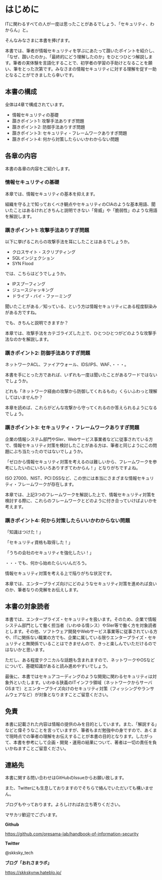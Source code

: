 # はじめに

ITに関わるすべての人が一度は思ったことがあるでしょう、「セキュリティ、わからん」と。

そんなみなさまに本書を捧げます。

本書では、筆者が情報セキュリティを学ぶにあたって躓いたポイントを紹介し、「なぜ、躓いたのか」、「最終的にどう理解したのか」をひとつひとつ解説します。筆者の実体験を言語化することで、初学者の学習の手助けとなることを願い、筆をとった次第です。みなさまの情報セキュリティに対する理解を促す一助となることができましたら幸いです。

## 本書の構成

全体は4章で構成されています。

* 情報セキュリティの基礎
* 躓きポイント1: 攻撃手法ありすぎ問題
* 躓きポイント2: 防御手法ありすぎ問題
* 躓きポイント3: セキュリティ・フレームワークありすぎ問題
* 躓きポイント4: 何から対策したらいいかわからない問題

## 各章の内容

本書の各章の内容をご紹介します。

### 情報セキュリティの基礎

本章では、情報セキュリティの基本を抑えます。

組織を守る上で知っておくべき観点やセキュリティのCIAのような基本用語、聞いたことはあるけれどきちんと説明できない「脅威」や「脆弱性」のような用語を解説します。

### 躓きポイント1: 攻撃手法ありすぎ問題

以下に挙げるこれらの攻撃手法を耳にしたことはあるでしょうか。

* クロスサイト・スクリプティング
* SQLインジェクション
* SYN Flood

では、こちらはどうでしょうか。

* IPスプーフィング
* ジュースジャッキング
* ドライブ・バイ・ファーミング

聞いたことがある／知っている、という方は情報セキュリティにある程度馴染みがある方ですね。

でも、きちんと説明できますか？

本章では、攻撃手法をカテゴライズした上で、ひとつひとつがどのような攻撃手法なのかを解説します。

### 躓きポイント2: 防御手法ありすぎ問題

ネットワークACL、ファイアウォール、IDS/IPS、WAF、・・・。

本書を手にとった方であれば、いずれも一度は聞いたことがあるワードではないでしょうか。

どれも「ネットワーク経由の攻撃から防御してくれるもの」くらいふわっと理解してはいませんか？

本章を読めば、これらがどんな攻撃から守ってくれるのか答えられるようになるでしょう。

### 躓きポイント3: セキュリティ・フレームワークありすぎ問題

企業の情報システム部門やSIer、Webサービス事業者などに従事されている方で、情報セキュリティ対策を検討したことがある方は、筆者と同じようにこの問題にぶち当たったのではないでしょうか。

「ゼロから情報セキュリティ対策を考えるのは難しいから、フレームワークを参考にしたいのにいろいろありすぎてわからん！」となりがちですよね。

ISO 27000、NIST、PCI DSSなど、この世には本当にさまざまな情報セキュリティ・フレームワークが存在します。

本章では、上記3つのフレームワークを解説した上で、情報セキュリティ対策を検討する際に、これらのフレームワークとどのように付き合っていけばよいかを考えます。

### 躓きポイント4: 何から対策したらいいかわからない問題

「知識はつけた！」

「セキュリティ資格も取得した！」

「うちの会社のセキュリティを強化したい！」

・・・でも、何から始めたらいいんだろう。

情報セキュリティ対策を考える上で陥りがちな状況です。

本章では、エンタープライズ向けにどのようなセキュリティ対策を進めれば良いのか、筆者なりの見解をお伝えします。

## 本書の対象読者

本書では、エンタープライズ・セキュリティを扱います。そのため、企業で情報システム部門として働く担当者（いわゆる情シス）やSIer等で働く方を対象読者とします。その他、ソフトウェア開発やWebサービス事業等に従事されている方や、ITに関係ない職業の方でも、企業に属している限りエンタープライズ・セキュリティと無関係でいることはできませんので、きっと楽しんでいただけるのではないかと思います。

ただし、ある程度テクニカルな話題も含まれますので、ネットワークやOSなどについて、基礎知識があると読み進めやすいでしょう。

最後に、本書ではセキュアコーディングのような開発に関わるセキュリティは対象外といたします。いわゆる狭義のITインフラ領域（ネットワークからサーバOSまで）とエンタープライズ向けのセキュリティ対策（フィッシングやランサムウェアなど）が対象となりますことご留意ください。

## 免責

本書に記載された内容は情報の提供のみを目的としています。また、「解説する」などと偉そうなことを言っていますが、筆者もまだ勉強中の身ですので、あくまで現時点での筆者の理解をお伝えすることが本書の目的となります。したがって、本書を参考にして企画・開発・運用の結果について、著者は一切の責任を負いかねますことご留意ください。

## 連絡先

本書に関する問い合わせはGitHubのIssueからお願い致します。

また、Twitterにも生息しておりますのでそちらで絡んでいただいても構いません。

ブログもやっております。よろしければお立ち寄りください。

マサカリ歓迎でございます。

**Github**

https://github.com/oresama-lab/handbook-of-information-security

**Twitter**

@skksky_tech

**ブログ「おれさまラボ」**

https://skkskynw.hateblo.jp/
